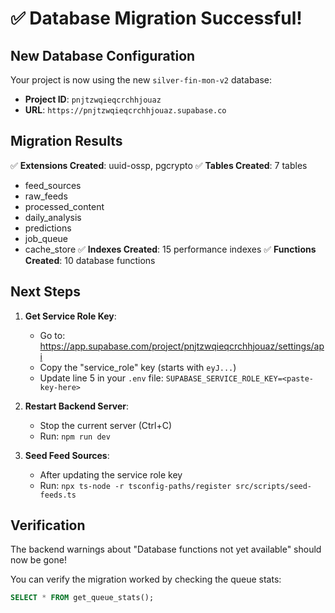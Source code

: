 # ✅ Database Migration Successful!

## New Database Configuration

Your project is now using the new `silver-fin-mon-v2` database:
- **Project ID**: `pnjtzwqieqcrchhjouaz`
- **URL**: `https://pnjtzwqieqcrchhjouaz.supabase.co`

## Migration Results

✅ **Extensions Created**: uuid-ossp, pgcrypto
✅ **Tables Created**: 7 tables
  - feed_sources
  - raw_feeds
  - processed_content
  - daily_analysis
  - predictions
  - job_queue
  - cache_store
✅ **Indexes Created**: 15 performance indexes
✅ **Functions Created**: 10 database functions

## Next Steps

1. **Get Service Role Key**:
   - Go to: https://app.supabase.com/project/pnjtzwqieqcrchhjouaz/settings/api
   - Copy the "service_role" key (starts with `eyJ...`)
   - Update line 5 in your `.env` file: `SUPABASE_SERVICE_ROLE_KEY=<paste-key-here>`

2. **Restart Backend Server**:
   - Stop the current server (Ctrl+C)
   - Run: `npm run dev`

3. **Seed Feed Sources**:
   - After updating the service role key
   - Run: `npx ts-node -r tsconfig-paths/register src/scripts/seed-feeds.ts`

## Verification

The backend warnings about "Database functions not yet available" should now be gone!

You can verify the migration worked by checking the queue stats:
```sql
SELECT * FROM get_queue_stats();
```